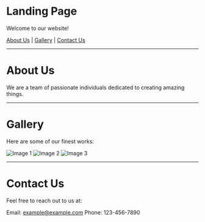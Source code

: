 # Landing Page

Welcome to our website!

[About Us](about.md) | [Gallery](gallery.md) | [Contact Us](contact.md)

---

# About Us

We are a team of passionate individuals dedicated to creating amazing things.

---

# Gallery

Here are some of our finest works:

![Image 1](image1.jpg)
![Image 2](image2.jpg)
![Image 3](image3.jpg)

---

# Contact Us

Feel free to reach out to us at:

Email: example@example.com
Phone: 123-456-7890

